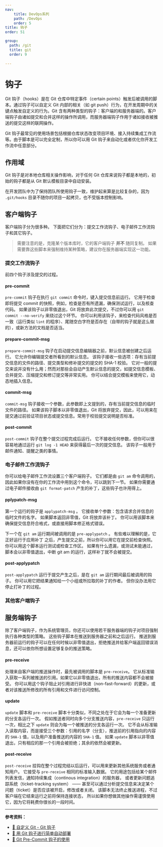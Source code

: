 ```yaml
---
nav:
    title: DevOps系列
    path: /DevOps
    order: 5
title: 钩子
order: 51

group:
  path: /git
  title: git
  order: 9
  
---
```


# 钩子

Git 钩子（hooks）是在 Git 仓库中特定事件（certain points）触发后被调用的脚本。通过钩子可以自定义 Git 内部的相关（如 git push）行为，在开发周期中的关键点触发自定义的行为。Git 含有两种类型的钩子：客户端的和服务器端的。客户端钩子由诸如提交和合并这样的操作所调用，而服务器端钩子作用于诸如接收被推送的提交这样的联网操作。

Git 钩子最常见的使用场景包括根据仓库状态改变项目环境、接入持续集成工作流等。由于脚本是可以完全定制，所以你可以用 Git 钩子来自动化或者优化你开发工作流中任意部分。

## 作用域

Git 钩子是对本地仓库相关操作影响，对于任何 Git 仓库来说钩子都是本地的，初始的钩子都是从 Git 默认模板目录中自动安装。

在开发团队中为了保持团队所使用钩子一致，维护起来算是比较复杂的，因为 `.git/hooks` 目录不随你的项目一起拷贝，也不受版本控制影响。

## 客户端钩子

客户端钩子分为很多种。 下面把它们分为：提交工作流钩子、电子邮件工作流钩子和其它钩子。

> 需要注意的是，克隆某个版本库时，它的客户端钩子 **并不** 随同复制。 如果需要靠这些脚本来强制维持某种策略，建议你在服务器端实现这一功能。

### 提交工作流钩子

前四个钩子涉及提交的过程。

#### pre-commit

`pre-commit` 钩子在执行 `git commit` 命令时，键入提交信息前运行。 它用于检查即将提交 commit 的快照，例如，检查是否有所遗漏，确保测试运行，以及核查代码。 如果该钩子以非零值退出，Git 将放弃此次提交，不过你可以用 `git commit --no-verify` 来绕过这个环节。 你可以利用该钩子，来检查代码风格是否一致（运行类似 `lint` 的程序）、尾随空白字符是否存在（自带的钩子就是这么做的），或新方法的文档是否适当。

#### prepare-commit-msg

`prepare-commit-msg` 钩子在启动提交信息编辑器之前，默认信息被创建之后运行。 它允许你编辑提交者所看到的默认信息。 该钩子接收一些选项：存有当前提交信息的文件的路径、提交类型和修补提交的提交的 SHA-1 校验。 它对一般的提交来说并没有什么用；然而对那些会自动产生默认信息的提交，如提交信息模板、合并提交、压缩提交和修订提交等非常实用。 你可以结合提交模板来使用它，动态地插入信息。

#### commit-msg

`commit-msg` 钩子接收一个参数，此参数即上文提到的，存有当前提交信息的临时文件的路径。 如果该钩子脚本以非零值退出，Git 将放弃提交，因此，可以用来在提交通过前验证项目状态或提交信息。常用于校验提交说明是否标准。

#### post-commit

`post-commit` 钩子在整个提交过程完成后运行。 它不接收任何参数，但你可以很容易地通过运行 `git log -1 HEAD` 来获得最后一次的提交信息。 该钩子一般用于邮件通知、提醒之类的事情。

### 电子邮件工作流钩子

你可以给电子邮件工作流设置三个客户端钩子。 它们都是由 `git am` 命令调用的，因此如果你没有在你的工作流中用到这个命令，可以跳到下一节。 如果你需要通过电子邮件接收由 `git format-patch` 产生的补丁，这些钩子也许用得上。

#### pplypatch-msg

第一个运行的钩子是 `applypatch-msg` 。 它接收单个参数：包含请求合并信息的临时文件的名字。 如果脚本返回非零值，Git 将放弃该补丁。 你可以用该脚本来确保提交信息符合格式，或直接用脚本修正格式错误。

下一个在 `git am` 运行期间被调用的是 `pre-applypatch` 。 有些难以理解的是，它正好运行于应用补丁 之后，产生提交之前，所以你可以用它在提交前检查快照。 你可以用这个脚本运行测试或检查工作区。 如果有什么遗漏，或测试未能通过，脚本会以非零值退出，中断 git am 的运行，这样补丁就不会被提交。

#### post-applypatch

`post-applypatch` 运行于提交产生之后，是在 `git am` 运行期间最后被调用的钩子。 你可以用它把结果通知给一个小组或所拉取的补丁的作者。 但你没办法用它停止打补丁的过程。

### 其他客户端钩子

## 服务端钩子

除了客户端钩子，作为系统管理员，你还可以使用若干服务器端的钩子对项目强制执行各种类型的策略。 这些钩子脚本在推送到服务器之前和之后运行。 推送到服务器前运行的钩子可以在任何时候以非零值退出，拒绝推送并给客户端返回错误消息，还可以依你所想设置足够复杂的推送策略。

#### pre-receive

处理来自客户端的推送操作时，最先被调用的脚本是 `pre-receive`。 它从标准输入获取一系列被推送的引用。如果它以非零值退出，所有的推送内容都不会被接受。 你可以用这个钩子阻止对引用进行非快进（non-fast-forward）的更新，或者对该推送所修改的所有引用和文件进行访问控制。

#### update

`update` 脚本和 `pre-receive` 脚本十分类似，不同之处在于它会为每一个准备更新的分支各运行一次。 假如推送者同时向多个分支推送内容，`pre-receive` 只运行一次，相比之下 `update` 则会为每一个被推送的分支各运行一次。 它不会从标准输入读取内容，而是接受三个参数：引用的名字（分支），推送前的引用指向的内容的 `SHA-1` 值，以及用户准备推送的内容的 `SHA-1` 值。 如果 `update` 脚本以非零值退出，只有相应的那一个引用会被拒绝；其余的依然会被更新。

#### post-receive

`post-receive` 挂钩在整个过程完结以后运行，可以用来更新其他系统服务或者通知用户。 它接受与 `pre-receive` 相同的标准输入数据。 它的用途包括给某个邮件列表发信，通知持续集成（continous integration）的服务器， 或者更新问题追踪系统（ticket-tracking system） —— 甚至可以通过分析提交信息来决定某个问题（ticket）是否应该被开启，修改或者关闭。 该脚本无法终止推送进程，不过客户端在它结束运行之前将保持连接状态， 所以如果你想做其他操作需谨慎使用它，因为它将耗费你很长的一段时间。

---

**参考资料：**

- [📖 自定义 Git - Git 钩子](https://git-scm.com/book/zh/v2/%E8%87%AA%E5%AE%9A%E4%B9%89-Git-Git-%E9%92%A9%E5%AD%90)
- [📝 用 Git 钩子进行简单自动部署](https://aotu.io/notes/2017/04/10/githooks/index.html)
- [📝 Git Pre-Commit 钩子的使用](https://juejin.im/post/6844904046038351886)

